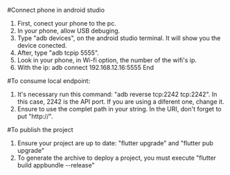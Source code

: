 #Connect phone in android studio  
  1. First, conect your phone to the pc.
  2. In your phone, allow USB debuging.
  3. Type "adb devices", on the android studio terminal. It will show you the device conected.
  4. After, type "adb tcpip 5555".
  5. Look in your phone, in Wi-fi option, the number of the wifi's ip.
  6. With the ip: adb connect 192.168.12.16:5555
End

#To consume local endpoint:
  1. It's necessary run this command: "adb reverse tcp:2242 tcp:2242". In this case, 2242 is the API port. If you are using a diferent one, change it.
  2. Ensure to use the complet path in your string. In the URI, don't forget to put "http://".

#To publish the project
  1. Ensure your project are up to date: "flutter upgrade" and "flutter pub upgrade"
  2. To generate the archive to deploy a project, you must execute "flutter build appbundle --release"  
